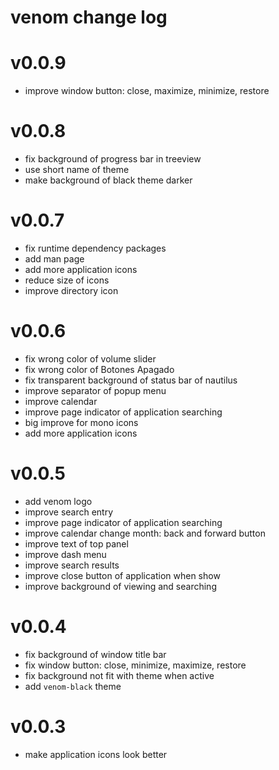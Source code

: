 # venom change log

# v0.0.9

- improve window button: close, maximize, minimize, restore

# v0.0.8

- fix background of progress bar in treeview
- use short name of theme
- make background of black theme darker

# v0.0.7

- fix runtime dependency packages
- add man page
- add more application icons
- reduce size of icons
- improve directory icon

# v0.0.6

- fix wrong color of volume slider
- fix wrong color of Botones Apagado
- fix transparent background of status bar of nautilus
- improve separator of popup menu
- improve calendar
- improve page indicator of application searching
- big improve for mono icons
- add more application icons

# v0.0.5

- add venom logo
- improve search entry
- improve page indicator of application searching
- improve calendar change month: back and forward button
- improve text of top panel
- improve dash menu
- improve search results
- improve close button of application when show
- improve background of viewing and searching

# v0.0.4

- fix background of window title bar
- fix window button: close, minimize, maximize, restore
- fix background not fit with theme when active
- add `venom-black` theme

# v0.0.3

- make application icons look better
